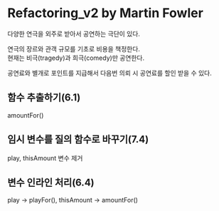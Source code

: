 # Refactoring_v2 by Martin Fowler

다양한 연극을 외주로 받아서 공연하는 극단이 있다.

연극의 장르와 관객 규모를 기초로 비용을 책정한다.  
현재는 비극(tragedy)과 희극(comedy)만 공연한다.

공연료와 별개로 포인트를 지급해서 다음번 의뢰 시 공연료를 할인 받을 수 있다.

## 함수 추출하기(6.1)
amountFor()

## 임시 변수를 질의 함수로 바꾸기(7.4)
play, thisAmount 변수 제거

## 변수 인라인 처리(6.4)
play -> playFor(), thisAmount -> amountFor()
